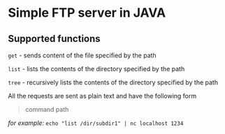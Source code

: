 # Simple FTP server in JAVA 

## Supported functions
`get` - sends content of the file specified by the path

`list` - lists the contents of the directory specified by the path

`tree` - recursively lists the contents of the directory specified by the path

All the requests are sent as plain text and have the following form

>command path

*for example:* 
`echo "list /dir/subdir1" | nc localhost 1234`
